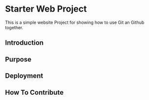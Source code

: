 # Starter Web Project

This is a simple website Project for showing how to use Git an Github together.

## Introduction

## Purpose

## Deployment

## How To Contribute
